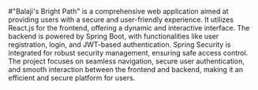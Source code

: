 #"Balaji's Bright Path" is a comprehensive web application aimed at providing users with a secure and user-friendly experience. It utilizes React.js for the frontend, offering a dynamic and interactive interface. The backend is powered by Spring Boot, with functionalities like user registration, login, and JWT-based authentication. Spring Security is integrated for robust security management, ensuring safe access control. The project focuses on seamless navigation, secure user authentication, and smooth interaction between the frontend and backend, making it an efficient and secure platform for users.
